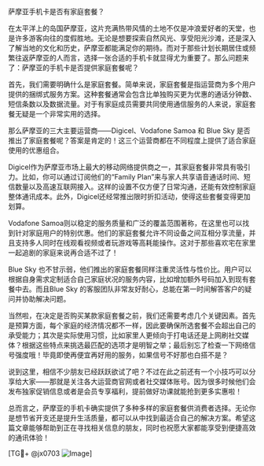 萨摩亚手机卡是否有家庭套餐？

在太平洋上的岛国萨摩亚，这片充满热带风情的土地不仅是冲浪爱好者的天堂，也是许多游客向往的度假胜地。无论是想要探索自然风光、享受阳光沙滩，还是深入了解当地的文化和历史，萨摩亚都能满足你的期待。而对于那些计划长期居住或频繁往返萨摩亚的人而言，选择一张合适的手机卡就显得尤为重要了。那么问题来了：萨摩亚的手机卡是否提供家庭套餐呢？

首先，我们需要明确什么是家庭套餐。简单来说，家庭套餐是指运营商为多个用户提供的捆绑式服务方案。这种套餐通常会包含比单独购买更为优惠的通话分钟数、短信条数以及数据流量。对于有家庭成员需要共同使用通信服务的人来说，家庭套餐无疑是一个非常实用的选择。

那么萨摩亚的三大主要运营商——Digicel、Vodafone Samoa 和 Blue Sky 是否推出了家庭套餐呢？答案是肯定的！这三个运营商都在不同程度上提供了适合家庭使用的优惠组合。

Digicel作为萨摩亚市场上最大的移动网络提供商之一，其家庭套餐非常具有吸引力。比如，你可以通过订阅他们的“Family Plan”来与家人共享语音通话时间、短信数量以及高速互联网接入。这样的设置不仅方便了日常沟通，还能有效控制家庭整体通讯成本。此外，Digicel还经常推出限时折扣活动，使得这些套餐变得更加划算。

Vodafone Samoa则以稳定的服务质量和广泛的覆盖范围著称，在这里也可以找到针对家庭用户的特别优惠。他们的家庭套餐允许不同设备之间互相分享流量，并且支持多人同时在线观看视频或者玩游戏等高耗能操作。这对于那些喜欢宅在家里一起追剧的家庭来说再合适不过了！

Blue Sky 也不甘示弱，他们推出的家庭套餐同样注重灵活性与性价比。用户可以根据自身需求定制适合自己家庭状况的服务内容，比如增加额外号码加入到现有套餐中去。而且Blue Sky 的客服团队非常友好耐心，总能在第一时间解答客户的疑问并协助解决问题。

当然啦，在决定是否购买某款家庭套餐之前，我们还需要考虑几个关键因素。首先是预算方面，每个家庭的经济情况都不一样，因此要确保所选套餐不会超出自己的承受能力；其次是实际使用习惯，比如家里人更倾向于打电话还是上网刷社交媒体？根据这些特点来挑选最匹配的选项才是明智之举；最后别忘了检查一下网络信号强度哦！毕竟即使再便宜再好用的服务，如果信号不好那也白搭不是？

说到这里，相信不少朋友已经跃跃欲试了吧？不过在此之前还有一个小技巧可以分享给大家——那就是关注各大运营商官网或者社交媒体账号。因为很多时候他们会发布独家促销信息或者是会员专享福利，提前做好功课就能抢到更多实惠啦！

总而言之，萨摩亚的手机卡确实提供了多种多样的家庭套餐供消费者选择。无论你是想节省开支还是提升生活质量，都可以从中找到最适合自己的解决方案。希望这篇文章能够帮助到正在寻找相关信息的朋友，同时也祝愿大家都能享受到便捷高效的通讯体验！

[TG💪+ @jx0703 ![Image](https://github.com/user-attachments/assets/dbca1d08-cadb-493c-b0ec-ad6f7a83f270)]